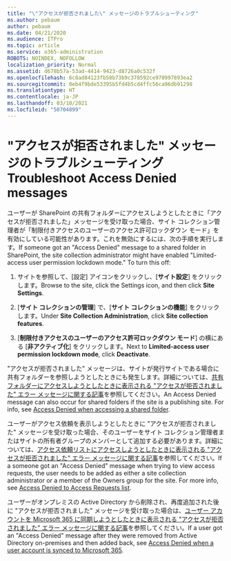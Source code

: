 ```yaml
---
title: "\"アクセスが拒否されました\" メッセージのトラブルシューティング"
ms.author: pebaum
author: pebaum
ms.date: 04/21/2020
ms.audience: ITPro
ms.topic: article
ms.service: o365-administration
ROBOTS: NOINDEX, NOFOLLOW
localization_priority: Normal
ms.assetid: d678b57a-53ad-4414-9423-d8726a0c532f
ms.openlocfilehash: 6c8ad84123fb58b73b9c378592ce970997893ea2
ms.sourcegitcommit: 0eb4f9bde53395b5fd4b5cd4ffc56ca96db91298
ms.translationtype: HT
ms.contentlocale: ja-JP
ms.lasthandoff: 03/10/2021
ms.locfileid: "50704899"
---
```

# <a name="troubleshoot-access-denied-messages"></a><span data-ttu-id="54ac6-102">"アクセスが拒否されました" メッセージのトラブルシューティング</span><span class="sxs-lookup"><span data-stu-id="54ac6-102">Troubleshoot Access Denied messages</span></span>

<span data-ttu-id="54ac6-p101">ユーザーが SharePoint の共有フォルダーにアクセスしようとしたときに「アクセスが拒否されました」メッセージを受け取った場合、サイト コレクション管理者が「制限付きアクセスのユーザーのアクセス許可ロックダウン モード」を有効にしている可能性があります。これを無効にするには、次の手順を実行します。</span><span class="sxs-lookup"><span data-stu-id="54ac6-p101">If someone got an "Access Denied" message to a shared folder in SharePoint, the site collection administrator might have enabled "Limited-access user permission lockdown mode." To turn this off:</span></span> 
  
1. <span data-ttu-id="54ac6-105">サイトを参照して、[設定] アイコンをクリックし、[**サイト設定**] をクリックします。</span><span class="sxs-lookup"><span data-stu-id="54ac6-105">Browse to the site, click the Settings icon, and then click **Site Settings**.</span></span>
    
2. <span data-ttu-id="54ac6-106">[**サイト コレクションの管理**] で、[**サイト コレクションの機能**] をクリックします。</span><span class="sxs-lookup"><span data-stu-id="54ac6-106">Under **Site Collection Administration**, click **Site collection features**.</span></span>
    
3. <span data-ttu-id="54ac6-107">[**制限付きアクセスのユーザーのアクセス許可ロックダウン モード**] の横にある [**非アクティブ化**] をクリックします。</span><span class="sxs-lookup"><span data-stu-id="54ac6-107">Next to **Limited-access user permission lockdown mode**, click **Deactivate**.</span></span>
    
<span data-ttu-id="54ac6-p102">"アクセスが拒否されました" メッセージは、サイトが発行サイトである場合に共有フォルダーを参照しようとしたときにも発生します。詳細については、[共有フォルダーにアクセスしようとしたときに表示される "アクセスが拒否されました" エラー メッセージに関する記事](https://answers.microsoft.com/windows/forum/windows_7-files/access-denied-to-share-folder/79fae49d-cddf-4845-8ac8-c141884d85fb)を参照してください。</span><span class="sxs-lookup"><span data-stu-id="54ac6-p102">An Access Denied message can also occur for shared folders if the site is a publishing site. For info, see [Access Denied when accessing a shared folder](https://answers.microsoft.com/windows/forum/windows_7-files/access-denied-to-share-folder/79fae49d-cddf-4845-8ac8-c141884d85fb).</span></span>
  
<span data-ttu-id="54ac6-p103">ユーザーがアクセス依頼を表示しようとしたときに "アクセスが拒否されました" メッセージを受け取った場合、そのユーザーをサイト コレクション管理者またはサイトの所有者グループのメンバーとして追加する必要があります。詳細については、[アクセス依頼リストにアクセスしようとしたときに表示される "アクセスが拒否されました" エラー メッセージに関する記事](https://go.microsoft.com/fwlink/?linkid=2004220)を参照してください。</span><span class="sxs-lookup"><span data-stu-id="54ac6-p103">If a someone got an "Access Denied" message when trying to view access requests, the user needs to be added as either a site collection administrator or a member of the Owners group for the site. For more info, see [Access Denied to Access Requests list](https://go.microsoft.com/fwlink/?linkid=2004220).</span></span>
  
<span data-ttu-id="54ac6-112">ユーザーがオンプレミスの Active Directory から削除され、再度追加された後に "アクセスが拒否されました" メッセージを受け取った場合は、[ユーザー アカウントを Microsoft 365 に同期しようとしたときに表示される "アクセスが拒否されました" エラー メッセージに関する記事](https://go.microsoft.com/fwlink/?linkid=2004318)を参照してください。</span><span class="sxs-lookup"><span data-stu-id="54ac6-112">If a user got an "Access Denied" message after they were removed from Active Directory on-premises and then added back, see [Access Denied when a user account is synced to Microsoft 365](https://go.microsoft.com/fwlink/?linkid=2004318).</span></span>
  

